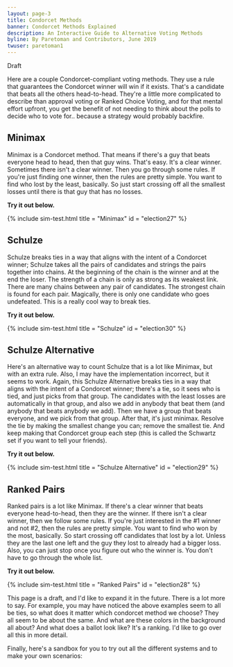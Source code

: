 ```yaml
---
layout: page-3
title: Condorcet Methods
banner: Condorcet Methods Explained
description: An Interactive Guide to Alternative Voting Methods
byline: By Paretoman and Contributors, June 2019
twuser: paretoman1
---
```


Draft

Here are a couple Condorcet-compliant voting methods.  They use a rule that guarantees the Condorcet winner will win if it exists.  That's a candidate that beats all the others head-to-head. They're a little more complicated to describe than approval voting or Ranked Choice Voting, and for that mental effort upfront, you get the benefit of not needing to think about the polls to decide who to vote for.. because a strategy would probably backfire.

<h2>
Minimax
</h2>

Minimax is a Condorcet method. That means if there's a guy that beats everyone head to head, then that guy wins. That's easy. It's a clear winner. Sometimes there isn't a clear winner. Then you go through some rules. If you're just finding one winner, then the rules are pretty simple. You want to find who lost by the least, basically. So just start crossing off all the smallest losses until there is that guy that has no losses.

**Try it out below.**

{% include sim-test.html
title = "Minimax"
id = "election27" %}

<h2>
Schulze
</h2>

Schulze breaks ties in a way that aligns with the intent of a Condorcet winner; Schulze takes all the pairs of candidates and strings the pairs together into chains. At the beginning of the chain is the winner and at the end the loser. The strength of a chain is only as strong as its weakest link. There are many chains between any pair of candidates. The strongest chain is found for each pair. Magically, there is only one candidate who goes undefeated. This is a really cool way to break ties.

**Try it out below.**

{% include sim-test.html
title = "Schulze"
id = "election30" %}

<h2>
Schulze Alternative
</h2>

Here's an alternative way to count Schulze that is a lot like Minimax, but with an extra rule. Also, I may have the implementation incorrect, but it seems to work. Again, this Schulze Alternative breaks ties in a way that aligns with the intent of a Condorcet winner; there's a tie, so it sees who is tied, and just picks from that group. The candidates with the least losses are automatically in that group, and also we add in anybody that beat them (and anybody that beats anybody we add). Then we have a group that beats everyone, and we pick from that group. After that, it's just minimax. Resolve the tie by making the smallest change you can; remove the smallest tie. And keep making that Condorcet group each step (this is called the Schwartz set if you want to tell your friends).

**Try it out below.**

{% include sim-test.html
title = "Schulze Alternative"
id = "election29" %}

<h2>
Ranked Pairs
</h2>

Ranked pairs is a lot like Minimax. If there's a clear winner that beats everyone head-to-head, then they are the winner. If there isn't a clear winner, then we follow some rules. If you're just interested in the #1 winner and not #2, then the rules are pretty simple. You want to find who won by the most, basically. So start crossing off candidates that lost by a lot. Unless they are the last one left and the guy they lost to already had a bigger loss. Also, you can just stop once you figure out who the winner is. You don't have to go through the whole list.

**Try it out below.**

{% include sim-test.html
title = "Ranked Pairs"
id = "election28" %}

This page is a draft, and I'd like to expand it in the future.  There is a lot more to say.  For example, you may have noticed the above examples seem to all be ties, so what does it matter which condorcet method we choose?  They all seem to be about the same.  And what are these colors in the background all about? And what does a ballot look like? It's a ranking.  I'd like to go over all this in more detail.

Finally, here's a sandbox for you to try out all the different systems and to make your own scenarios: